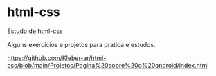 # html-css
 Estudo de html-css

Alguns exercicios e projetos para pratica e estudos.

https://github.com/Kleber-ar/html-css/blob/main/Projetos/Pagina%20sobre%20o%20android/index.html
